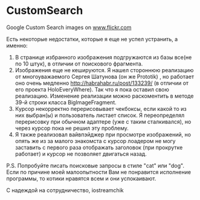 CustomSearch
============

Google Custom Search images on www.flickr.com

Есть некоторые недостатки, которые я еще не успел устранить, а именно:
1. В странице избранного изображения подгружаются из базы все(не по 10 штук), в отличии от поискового фрагмента.
2. Изображения еще не кешируются. Я нашел стороннюю реализацию от многоуважаемого Сергея Шатунова (он же Prototik) , но работает оно очень медленно http://habrahabr.ru/post/133239/ (в отличии от его проекта HoloEveryWhere). Так что я пока оставил свою реализацию. Изменение реализации можно раскоментить в методе 39-й строки класса BigImageFragment.
3. Курсор некорректно перерисовывает чекбоксы, если какой то из них выбран(ы) и пользователь листает список. Я переопределял перерисовку при обычном адаптере (уже с таким сталкивался), но через курсор пока не решил эту проблему.
4. Я также реализовал вайвпэйджер при просмотре изображений, но опять же из за малого знакомста с курсор лоадером не могу заставить с первого раза отображать заголовок (при прокрутке работает) и курсор не позволяет двигаться назад.

P.S.
Попробуйте писать поисковые запросы в стиле "cat" или "dog". Если по причине моей малоопытности Вам не понравится исполнение программы, то котики нравятся всем и они успокаивают.

С надеждой на сотрудничество,
iostreamchik
